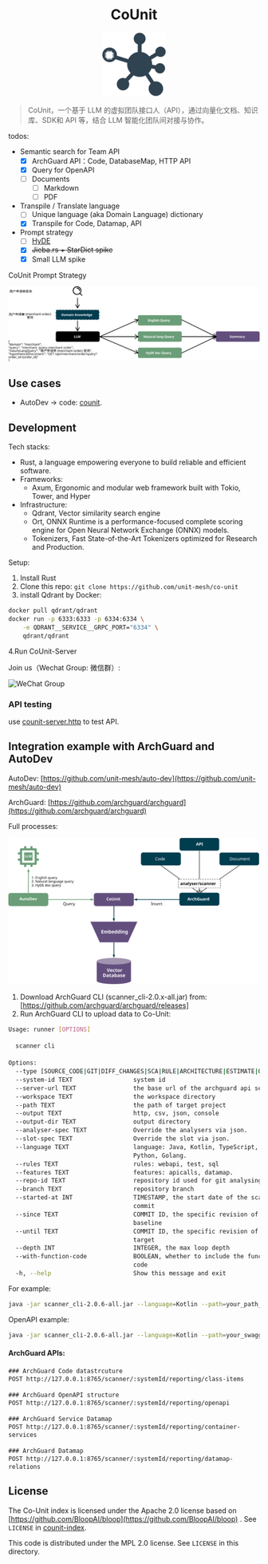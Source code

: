 <h1 align="center">CoUnit</h1>

<p align="center">
  <img src="docs/counit.svg" width="128px" height="128px" />
</p>

> CoUnit，一个基于 LLM 的虚拟团队接口人（API），通过向量化文档、知识库、SDK和 API 等，结合 LLM 智能化团队间对接与协作。

todos:

- Semantic search for Team API
    - [x] ArchGuard API：Code, DatabaseMap, HTTP API
    - [x] Query for OpenAPI
    - [ ] Documents
        - [ ] Markdown
        - [ ] PDF
- Transpile / Translate language
    - [ ] Unique language (aka Domain Language) dictionary
    - [x] Transpile for Code, Datamap, API
- Prompt strategy
    - [ ] [HyDE](https://github.com/texttron/hyde)
    - [x] ~~Jieba.rs + StarDict spike~~
    - [x] Small LLM spike

CoUnit Prompt Strategy

![](docs/counit-prompt-strategy.svg)

## Use cases

- AutoDev -> code: [counit](https://github.com/unit-mesh/auto-dev/tree/master/src/main/kotlin/cc/unitmesh/devti/counit).

## Development

Tech stacks:

- Rust, a language empowering everyone to build reliable and efficient software.
- Frameworks:
    - Axum, Ergonomic and modular web framework built with Tokio, Tower, and Hyper
- Infrastructure:
    - Qdrant, Vector similarity search engine
    - Ort, ONNX Runtime is a performance-focused complete scoring engine for Open Neural Network Exchange (ONNX) models.
    - Tokenizers, Fast State-of-the-Art Tokenizers optimized for Research and Production.

Setup:

1. Install Rust
2. Clone this repo: `git clone https://github.com/unit-mesh/co-unit`
3. install Qdrant by Docker:

```bash
docker pull qdrant/qdrant
docker run -p 6333:6333 -p 6334:6334 \
    -e QDRANT__SERVICE__GRPC_PORT="6334" \
    qdrant/qdrant
```

4.Run CoUnit-Server

Join us（Wechat Group: 微信群）:

![WeChat Group](https://unitmesh.cc/co-unit/qrcode.jpg)

### API testing

use [counit-server.http](counit-server.http) to test API.

## Integration example with ArchGuard and AutoDev

AutoDev: [https://github.com/unit-mesh/auto-dev](https://github.com/unit-mesh/auto-dev)

ArchGuard: [https://github.com/archguard/archguard](https://github.com/archguard/archguard)

Full processes:

![Architecture](docs/architecture.svg)

1. Download ArchGuard CLI (scanner_cli-2.0.x-all.jar) from: [https://github.com/archguard/archguard/releases]
2. Run ArchGuard CLI to upload data to Co-Unit:

```bash
Usage: runner [OPTIONS]

  scanner cli

Options:
  --type [SOURCE_CODE|GIT|DIFF_CHANGES|SCA|RULE|ARCHITECTURE|ESTIMATE|OPENAPI]
  --system-id TEXT                 system id
  --server-url TEXT                the base url of the archguard api server
  --workspace TEXT                 the workspace directory
  --path TEXT                      the path of target project
  --output TEXT                    http, csv, json, console
  --output-dir TEXT                output directory
  --analyser-spec TEXT             Override the analysers via json.
  --slot-spec TEXT                 Override the slot via json.
  --language TEXT                  language: Java, Kotlin, TypeScript, CSharp,
                                   Python, Golang.
  --rules TEXT                     rules: webapi, test, sql
  --features TEXT                  features: apicalls, datamap.
  --repo-id TEXT                   repository id used for git analysing
  --branch TEXT                    repository branch
  --started-at INT                 TIMESTAMP, the start date of the scanned
                                   commit
  --since TEXT                     COMMIT ID, the specific revision of the
                                   baseline
  --until TEXT                     COMMIT ID, the specific revision of the
                                   target
  --depth INT                      INTEGER, the max loop depth
  --with-function-code             BOOLEAN, whether to include the function
                                   code
  -h, --help                       Show this message and exit
```

For example:

```bash
java -jar scanner_cli-2.0.6-all.jar --language=Kotlin --path=your_path_to_code --server-url=http://localhost:8765 --repo-id="archguard" --with-function-code --output=http  --features=apicalls
```

OpenAPI example:

```bash
java -jar scanner_cli-2.0.6-all.jar --language=Kotlin --path=your_swagger_3_file --server-url=http://localhost:8765 --repo-id="payment" --output=http --type=OPENAPI 
```

#### ArchGuard APIs:

```http request
### ArchGuard Code datastrcuture
POST http://127.0.0.1:8765/scanner/:systemId/reporting/class-items

### ArchGuard OpenAPI structure
POST http://127.0.0.1:8765/scanner/:systemId/reporting/openapi

### ArchGuard Service Datamap
POST http://127.0.0.1:8765/scanner/:systemId/reporting/container-services

### ArchGuard Datamap 
POST http://127.0.0.1:8765/scanner/:systemId/reporting/datamap-relations
```

## License

The Co-Unit index is licensed under the Apache 2.0 license based
on [https://github.com/BloopAI/bloop](https://github.com/BloopAI/bloop) . See `LICENSE`
in [counit-index](./counit-index).

This code is distributed under the MPL 2.0 license. See `LICENSE` in this directory.
